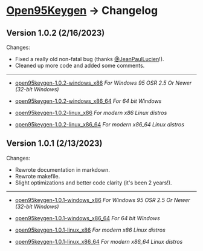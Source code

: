 # [Open95Keygen](readme.md) -> Changelog

## Version 1.0.2 (2/16/2023)

Changes:

* Fixed a really old non-fatal bug (thanks [@JeanPaulLucien](https://github.com/JeanPaulLucien)!).
* Cleaned up more code and added some comments.

---------------------------------------------------------------------------------------------------

* [open95keygen-1.0.2-windows_x86](https://github.com/alex-free/open95keygen/releases/download/v1.0.2/open95keygen-1.0.2-windows_x86.zip) _For Windows 95 OSR 2.5 Or Newer (32-bit Windows)_

* [open95keygen-1.0.2-windows\_x86\_64](https://github.com/alex-free/open95keygen/releases/download/v1.0.2/open95keygen-1.0.2-windows_x86_64.zip) _For 64 bit Windows_

* [open95keygen-1.0.2-linux_x86](https://github.com/alex-free/open95keygen/releases/download/v1.0.2/open95keygen-1.0.2-linux_x86.zip) _For modern x86 Linux distros_

* [open95keygen-1.0.2-linux\_x86\_64](https://github.com/alex-free/open95keygen/releases/download/v1.0.2/open95keygen-1.0.2-linux_x86_64.zip) _For modern x86_64 Linux distros_

## Version 1.0.1 (2/13/2023)

Changes:

* Rewrote documentation in markdown.
* Rewrote makefile.
* Slight optimizations and better code clarity (it's been 2 years!).

---------------------------------------------------------------------------------------------------

* [open95keygen-1.0.1-windows_x86](https://github.com/alex-free/open95keygen/releases/download/v1.0.1/open95keygen-1.0.1-windows_x86.zip) _For Windows 95 OSR 2.5 Or Newer (32-bit Windows)_

* [open95keygen-1.0.1-windows\_x86\_64](https://github.com/alex-free/open95keygen/releases/download/v1.0.1/open95keygen-1.0.1-windows_x86_64.zip) _For 64 bit Windows_

* [open95keygen-1.0.1-linux_x86](https://github.com/alex-free/open95keygen/releases/download/v1.0.1/open95keygen-1.0.1-linux_x86.zip) _For modern x86 Linux distros_

* [open95keygen-1.0.1-linux\_x86\_64](https://github.com/alex-free/open95keygen/releases/download/v1.0.1/open95keygen-1.0.1-linux_x86_64.zip) _For modern x86_64 Linux distros_
